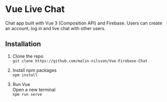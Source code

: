 # Vue Live Chat
Chat app built with Vue 3 (Composition API) and Firebase. Users can create an account, log in and live chat with other users.

## Installation
1. Clone the repo\
`git clone https://github.com/malin-nilsson/Vue-Firebase-Chat`

2. Install npm packages\
`npm install`

3. Run Vue \
Open a new terminal\
`npm run serve`
